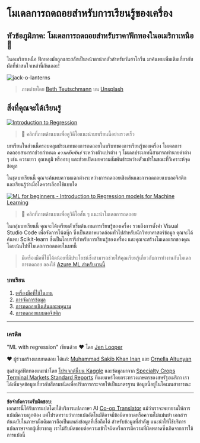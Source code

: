 <!--
CO_OP_TRANSLATOR_METADATA:
{
  "original_hash": "508582278dbb8edd2a8a80ac96ef416c",
  "translation_date": "2025-09-05T21:04:38+00:00",
  "source_file": "2-Regression/README.md",
  "language_code": "th"
}
-->
# โมเดลการถดถอยสำหรับการเรียนรู้ของเครื่อง
## หัวข้อภูมิภาค: โมเดลการถดถอยสำหรับราคาฟักทองในอเมริกาเหนือ 🎃

ในอเมริกาเหนือ ฟักทองมักถูกแกะสลักเป็นหน้าตาน่ากลัวสำหรับวันฮาโลวีน มาค้นพบเพิ่มเติมเกี่ยวกับผักที่น่าสนใจเหล่านี้กันเถอะ!

![jack-o-lanterns](../../../2-Regression/images/jack-o-lanterns.jpg)
> ภาพถ่ายโดย <a href="https://unsplash.com/@teutschmann?utm_source=unsplash&utm_medium=referral&utm_content=creditCopyText">Beth Teutschmann</a> บน <a href="https://unsplash.com/s/photos/jack-o-lanterns?utm_source=unsplash&utm_medium=referral&utm_content=creditCopyText">Unsplash</a>
  
## สิ่งที่คุณจะได้เรียนรู้

[![Introduction to Regression](https://img.youtube.com/vi/5QnJtDad4iQ/0.jpg)](https://youtu.be/5QnJtDad4iQ "Regression Introduction video - Click to Watch!")
> 🎥 คลิกที่ภาพด้านบนเพื่อดูวิดีโอแนะนำบทเรียนนี้อย่างรวดเร็ว

บทเรียนในส่วนนี้ครอบคลุมประเภทของการถดถอยในบริบทของการเรียนรู้ของเครื่อง โมเดลการถดถอยสามารถช่วยกำหนด _ความสัมพันธ์_ ระหว่างตัวแปรต่าง ๆ โมเดลประเภทนี้สามารถทำนายค่าต่าง ๆ เช่น ความยาว อุณหภูมิ หรืออายุ และช่วยเปิดเผยความสัมพันธ์ระหว่างตัวแปรในขณะที่วิเคราะห์จุดข้อมูล

ในชุดบทเรียนนี้ คุณจะค้นพบความแตกต่างระหว่างการถดถอยเชิงเส้นและการถดถอยแบบลอจิสติก และเรียนรู้ว่าเมื่อใดควรเลือกใช้แบบใด

[![ML for beginners - Introduction to Regression models for Machine Learning](https://img.youtube.com/vi/XA3OaoW86R8/0.jpg)](https://youtu.be/XA3OaoW86R8 "ML for beginners - Introduction to Regression models for Machine Learning")

> 🎥 คลิกที่ภาพด้านบนเพื่อดูวิดีโอสั้น ๆ แนะนำโมเดลการถดถอย

ในกลุ่มบทเรียนนี้ คุณจะได้เตรียมตัวเริ่มต้นงานการเรียนรู้ของเครื่อง รวมถึงการตั้งค่า Visual Studio Code เพื่อจัดการโน้ตบุ๊ก ซึ่งเป็นสภาพแวดล้อมทั่วไปสำหรับนักวิทยาศาสตร์ข้อมูล คุณจะได้ค้นพบ Scikit-learn ซึ่งเป็นไลบรารีสำหรับการเรียนรู้ของเครื่อง และคุณจะสร้างโมเดลแรกของคุณ โดยเน้นไปที่โมเดลการถดถอยในบทนี้

> มีเครื่องมือที่ใช้โค้ดน้อยที่มีประโยชน์ซึ่งสามารถช่วยให้คุณเรียนรู้เกี่ยวกับการทำงานกับโมเดลการถดถอย ลองใช้ [Azure ML สำหรับงานนี้](https://docs.microsoft.com/learn/modules/create-regression-model-azure-machine-learning-designer/?WT.mc_id=academic-77952-leestott)

### บทเรียน

1. [เครื่องมือที่ใช้ในงาน](1-Tools/README.md)
2. [การจัดการข้อมูล](2-Data/README.md)
3. [การถดถอยเชิงเส้นและพหุนาม](3-Linear/README.md)
4. [การถดถอยแบบลอจิสติก](4-Logistic/README.md)

---
### เครดิต

"ML with regression" เขียนด้วย ♥️ โดย [Jen Looper](https://twitter.com/jenlooper)

♥️ ผู้ร่วมสร้างแบบทดสอบ ได้แก่: [Muhammad Sakib Khan Inan](https://twitter.com/Sakibinan) และ [Ornella Altunyan](https://twitter.com/ornelladotcom)

ชุดข้อมูลฟักทองแนะนำโดย [โปรเจกต์นี้บน Kaggle](https://www.kaggle.com/usda/a-year-of-pumpkin-prices) และข้อมูลมาจาก [Specialty Crops Terminal Markets Standard Reports](https://www.marketnews.usda.gov/mnp/fv-report-config-step1?type=termPrice) ที่เผยแพร่โดยกระทรวงเกษตรของสหรัฐอเมริกา เราได้เพิ่มจุดข้อมูลเกี่ยวกับสีตามชนิดเพื่อปรับการกระจายให้เป็นมาตรฐาน ข้อมูลนี้อยู่ในโดเมนสาธารณะ

---

**ข้อจำกัดความรับผิดชอบ**:  
เอกสารนี้ได้รับการแปลโดยใช้บริการแปลภาษา AI [Co-op Translator](https://github.com/Azure/co-op-translator) แม้ว่าเราจะพยายามให้การแปลมีความถูกต้อง แต่โปรดทราบว่าการแปลอัตโนมัติอาจมีข้อผิดพลาดหรือความไม่แม่นยำ เอกสารต้นฉบับในภาษาดั้งเดิมควรถือเป็นแหล่งข้อมูลที่เชื่อถือได้ สำหรับข้อมูลที่สำคัญ แนะนำให้ใช้บริการแปลภาษาจากผู้เชี่ยวชาญ เราไม่รับผิดชอบต่อความเข้าใจผิดหรือการตีความที่ผิดพลาดซึ่งเกิดจากการใช้การแปลนี้